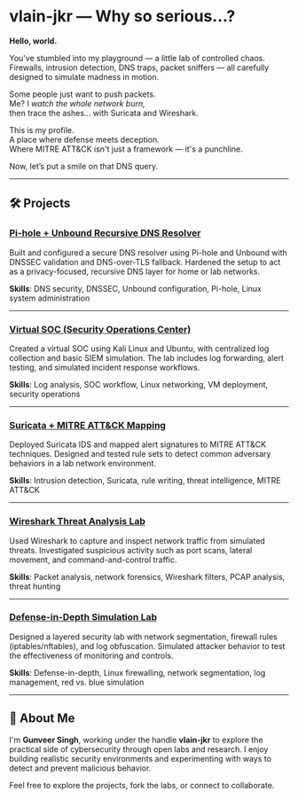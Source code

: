 # vlain-jkr — Why so serious...?

**Hello, world.**

You've stumbled into my playground — a little lab of controlled chaos.  
Firewalls, intrusion detection, DNS traps, packet sniffers — all carefully designed to simulate madness in motion.

Some people just want to push packets.  
Me? I *watch the whole network burn,*  
then trace the ashes... with Suricata and Wireshark.

This is my profile.  
A place where defense meets deception.  
Where MITRE ATT&CK isn't just a framework — it's a punchline.

Now, let’s put a smile on that DNS query.

---

## 🛠️ Projects

### **[Pi-hole + Unbound Recursive DNS Resolver](https://github.com/vlain-jkr/pi-hole-unbound)**
Built and configured a secure DNS resolver using Pi-hole and Unbound with DNSSEC validation and DNS-over-TLS fallback. Hardened the setup to act as a privacy-focused, recursive DNS layer for home or lab networks.

**Skills**: DNS security, DNSSEC, Unbound configuration, Pi-hole, Linux system administration

---

### **[Virtual SOC (Security Operations Center)](https://github.com/vlain-jkr/virtual-soc)**
Created a virtual SOC using Kali Linux and Ubuntu, with centralized log collection and basic SIEM simulation. The lab includes log forwarding, alert testing, and simulated incident response workflows.

**Skills**: Log analysis, SOC workflow, Linux networking, VM deployment, security operations

---

### **[Suricata + MITRE ATT&CK Mapping](https://github.com/vlain-jkr/suricata-mitre)**
Deployed Suricata IDS and mapped alert signatures to MITRE ATT&CK techniques. Designed and tested rule sets to detect common adversary behaviors in a lab network environment.

**Skills**: Intrusion detection, Suricata, rule writing, threat intelligence, MITRE ATT&CK

---

### **[Wireshark Threat Analysis Lab](https://github.com/vlain-jkr/wireshark-threat-lab)**
Used Wireshark to capture and inspect network traffic from simulated threats. Investigated suspicious activity such as port scans, lateral movement, and command-and-control traffic.

**Skills**: Packet analysis, network forensics, Wireshark filters, PCAP analysis, threat hunting

---

### **[Defense-in-Depth Simulation Lab](https://github.com/vlain-jkr/defense-in-depth-lab)**
Designed a layered security lab with network segmentation, firewall rules (iptables/nftables), and log obfuscation. Simulated attacker behavior to test the effectiveness of monitoring and controls.

**Skills**: Defense-in-depth, Linux firewalling, network segmentation, log management, red vs. blue simulation

---

## 👤 About Me

I'm **Gunveer Singh**, working under the handle **vlain-jkr** to explore the practical side of cybersecurity through open labs and research. I enjoy building realistic security environments and experimenting with ways to detect and prevent malicious behavior.

Feel free to explore the projects, fork the labs, or connect to collaborate.

